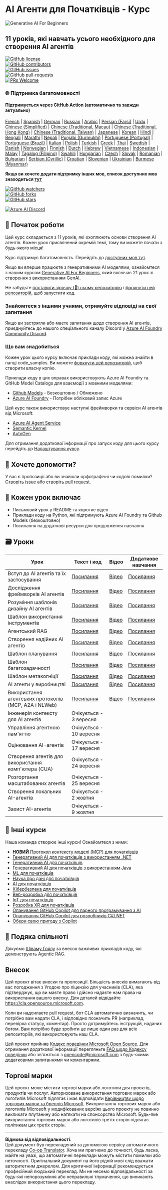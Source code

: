 <!--
CO_OP_TRANSLATOR_METADATA:
{
  "original_hash": "4177db6b3602dfa8c609d78df1f0f21b",
  "translation_date": "2025-08-29T23:35:11+00:00",
  "source_file": "README.md",
  "language_code": "uk"
}
-->
# AI Агенти для Початківців - Курс

![Generative AI For Beginners](../../translated_images/repo-thumbnailv2.06f4a48036fde647f6ba4eb19f5651babe59bb30e972748afb349e47725d7601.uk.png)

## 11 уроків, які навчать усього необхідного для створення AI агентів

[![GitHub license](https://img.shields.io/github/license/microsoft/ai-agents-for-beginners.svg)](https://github.com/microsoft/ai-agents-for-beginners/blob/master/LICENSE?WT.mc_id=academic-105485-koreyst)  
[![GitHub contributors](https://img.shields.io/github/contributors/microsoft/ai-agents-for-beginners.svg)](https://GitHub.com/microsoft/ai-agents-for-beginners/graphs/contributors/?WT.mc_id=academic-105485-koreyst)  
[![GitHub issues](https://img.shields.io/github/issues/microsoft/ai-agents-for-beginners.svg)](https://GitHub.com/microsoft/ai-agents-for-beginners/issues/?WT.mc_id=academic-105485-koreyst)  
[![GitHub pull-requests](https://img.shields.io/github/issues-pr/microsoft/ai-agents-for-beginners.svg)](https://GitHub.com/microsoft/ai-agents-for-beginners/pulls/?WT.mc_id=academic-105485-koreyst)  
[![PRs Welcome](https://img.shields.io/badge/PRs-welcome-brightgreen.svg?style=flat-square)](http://makeapullrequest.com?WT.mc_id=academic-105485-koreyst)  

### 🌐 Підтримка багатомовності

#### Підтримується через GitHub Action (автоматично та завжди актуально)

[French](../fr/README.md) | [Spanish](../es/README.md) | [German](../de/README.md) | [Russian](../ru/README.md) | [Arabic](../ar/README.md) | [Persian (Farsi)](../fa/README.md) | [Urdu](../ur/README.md) | [Chinese (Simplified)](../zh/README.md) | [Chinese (Traditional, Macau)](../mo/README.md) | [Chinese (Traditional, Hong Kong)](../hk/README.md) | [Chinese (Traditional, Taiwan)](../tw/README.md) | [Japanese](../ja/README.md) | [Korean](../ko/README.md) | [Hindi](../hi/README.md) | [Bengali](../bn/README.md) | [Marathi](../mr/README.md) | [Nepali](../ne/README.md) | [Punjabi (Gurmukhi)](../pa/README.md) | [Portuguese (Portugal)](../pt/README.md) | [Portuguese (Brazil)](../br/README.md) | [Italian](../it/README.md) | [Polish](../pl/README.md) | [Turkish](../tr/README.md) | [Greek](../el/README.md) | [Thai](../th/README.md) | [Swedish](../sv/README.md) | [Danish](../da/README.md) | [Norwegian](../no/README.md) | [Finnish](../fi/README.md) | [Dutch](../nl/README.md) | [Hebrew](../he/README.md) | [Vietnamese](../vi/README.md) | [Indonesian](../id/README.md) | [Malay](../ms/README.md) | [Tagalog (Filipino)](../tl/README.md) | [Swahili](../sw/README.md) | [Hungarian](../hu/README.md) | [Czech](../cs/README.md) | [Slovak](../sk/README.md) | [Romanian](../ro/README.md) | [Bulgarian](../bg/README.md) | [Serbian (Cyrillic)](../sr/README.md) | [Croatian](../hr/README.md) | [Slovenian](../sl/README.md) | [Ukrainian](./README.md) | [Burmese (Myanmar)](../my/README.md)

**Якщо ви хочете додати підтримку інших мов, список доступних мов знаходиться [тут](https://github.com/Azure/co-op-translator/blob/main/getting_started/supported-languages.md)**

[![GitHub watchers](https://img.shields.io/github/watchers/microsoft/ai-agents-for-beginners.svg?style=social&label=Watch)](https://GitHub.com/microsoft/ai-agents-for-beginners/watchers/?WT.mc_id=academic-105485-koreyst)  
[![GitHub forks](https://img.shields.io/github/forks/microsoft/ai-agents-for-beginners.svg?style=social&label=Fork)](https://GitHub.com/microsoft/ai-agents-for-beginners/network/?WT.mc_id=academic-105485-koreyst)  
[![GitHub stars](https://img.shields.io/github/stars/microsoft/ai-agents-for-beginners.svg?style=social&label=Star)](https://GitHub.com/microsoft/ai-agents-for-beginners/stargazers/?WT.mc_id=academic-105485-koreyst)  

[![Azure AI Discord](https://dcbadge.limes.pink/api/server/kzRShWzttr)](https://discord.gg/kzRShWzttr)

## 🌱 Початок роботи

Цей курс складається з 11 уроків, які охоплюють основи створення AI агентів. Кожен урок присвячений окремій темі, тому ви можете почати з будь-якого місця!  

Курс підтримує багатомовність. Перейдіть до [доступних мов тут](../..).  

Якщо ви вперше працюєте з генеративними AI моделями, ознайомтеся з нашим курсом [Generative AI For Beginners](https://aka.ms/genai-beginners), який включає 21 урок зі створення з використанням GenAI.  

Не забудьте [поставити зірочку (🌟) цьому репозиторію](https://docs.github.com/en/get-started/exploring-projects-on-github/saving-repositories-with-stars?WT.mc_id=academic-105485-koreyst) і [форкнути цей репозиторій](https://github.com/microsoft/ai-agents-for-beginners/fork), щоб запустити код.  

### Знайомтеся з іншими учнями, отримуйте відповіді на свої запитання

Якщо ви застрягли або маєте запитання щодо створення AI агентів, приєднуйтесь до нашого спеціального каналу Discord у [Azure AI Foundry Community Discord](https://aka.ms/ai-agents/discord).  

### Що вам знадобиться

Кожен урок цього курсу включає приклади коду, які можна знайти в папці code_samples. Ви можете [форкнути цей репозиторій](https://github.com/microsoft/ai-agents-for-beginners/fork), щоб створити власну копію.  

Приклади коду в цих вправах використовують Azure AI Foundry та GitHub Model Catalogs для взаємодії з мовними моделями:

- [Github Models](https://aka.ms/ai-agents-beginners/github-models) - Безкоштовно / Обмежено  
- [Azure AI Foundry](https://aka.ms/ai-agents-beginners/ai-foundry) - Потрібен обліковий запис Azure  

Цей курс також використовує наступні фреймворки та сервіси AI агентів від Microsoft:

- [Azure AI Agent Service](https://aka.ms/ai-agents-beginners/ai-agent-service)  
- [Semantic Kernel](https://aka.ms/ai-agents-beginners/semantic-kernel)  
- [AutoGen](https://aka.ms/ai-agents/autogen)  

Для отримання додаткової інформації про запуск коду для цього курсу перейдіть до [Налаштування курсу](./00-course-setup/README.md).  

## 🙏 Хочете допомогти?

У вас є пропозиції або ви знайшли орфографічні чи кодові помилки? [Створіть issue](https://github.com/microsoft/ai-agents-for-beginners/issues?WT.mc_id=academic-105485-koreyst) або [створіть pull request](https://github.com/microsoft/ai-agents-for-beginners/pulls?WT.mc_id=academic-105485-koreyst).  

## 📂 Кожен урок включає

- Письмовий урок у README та коротке відео  
- Приклади коду на Python, які підтримують Azure AI Foundry та Github Models (безкоштовно)  
- Посилання на додаткові ресурси для продовження навчання  

## 🗃️ Уроки

| **Урок**                                     | **Текст і код**                                  | **Відео**                                                  | **Додаткове навчання**                                                                 |
|----------------------------------------------|--------------------------------------------------|------------------------------------------------------------|----------------------------------------------------------------------------------------|
| Вступ до AI агентів та їх застосування        | [Посилання](./01-intro-to-ai-agents/README.md)   | [Відео](https://youtu.be/3zgm60bXmQk?si=z8QygFvYQv-9WtO1)  | [Посилання](https://aka.ms/ai-agents-beginners/collection?WT.mc_id=academic-105485-koreyst) |
| Дослідження фреймворків AI агентів            | [Посилання](./02-explore-agentic-frameworks/README.md) | [Відео](https://youtu.be/ODwF-EZo_O8?si=Vawth4hzVaHv-u0H)  | [Посилання](https://aka.ms/ai-agents-beginners/collection?WT.mc_id=academic-105485-koreyst) |
| Розуміння шаблонів дизайну AI агентів         | [Посилання](./03-agentic-design-patterns/README.md) | [Відео](https://youtu.be/m9lM8qqoOEA?si=BIzHwzstTPL8o9GF)  | [Посилання](https://aka.ms/ai-agents-beginners/collection?WT.mc_id=academic-105485-koreyst) |
| Шаблон використання інструментів             | [Посилання](./04-tool-use/README.md)            | [Відео](https://youtu.be/vieRiPRx-gI?si=2z6O2Xu2cu_Jz46N)  | [Посилання](https://aka.ms/ai-agents-beginners/collection?WT.mc_id=academic-105485-koreyst) |
| Агентський RAG                                | [Посилання](./05-agentic-rag/README.md)         | [Відео](https://youtu.be/WcjAARvdL7I?si=gKPWsQpKiIlDH9A3)  | [Посилання](https://aka.ms/ai-agents-beginners/collection?WT.mc_id=academic-105485-koreyst) |
| Створення надійних AI агентів                 | [Посилання](./06-building-trustworthy-agents/README.md) | [Відео](https://youtu.be/iZKkMEGBCUQ?si=jZjpiMnGFOE9L8OK)  | [Посилання](https://aka.ms/ai-agents-beginners/collection?WT.mc_id=academic-105485-koreyst) |
| Шаблон планування                             | [Посилання](./07-planning-design/README.md)     | [Відео](https://youtu.be/kPfJ2BrBCMY?si=6SC_iv_E5-mzucnC)  | [Посилання](https://aka.ms/ai-agents-beginners/collection?WT.mc_id=academic-105485-koreyst) |
| Шаблон багатозадачності                      | [Посилання](./08-multi-agent/README.md)         | [Відео](https://youtu.be/V6HpE9hZEx0?si=rMgDhEu7wXo2uo6g)  | [Посилання](https://aka.ms/ai-agents-beginners/collection?WT.mc_id=academic-105485-koreyst) |
| Шаблон метакогніції                           | [Посилання](./09-metacognition/README.md)       | [Відео](https://youtu.be/His9R6gw6Ec?si=8gck6vvdSNCt6OcF)  | [Посилання](https://aka.ms/ai-agents-beginners/collection?WT.mc_id=academic-105485-koreyst) |
| AI агенти у виробництві                       | [Посилання](./10-ai-agents-production/README.md) | [Відео](https://youtu.be/l4TP6IyJxmQ?si=31dnhexRo6yLRJDl)  | [Посилання](https://aka.ms/ai-agents-beginners/collection?WT.mc_id=academic-105485-koreyst) |
| Використання агентських протоколів (MCP, A2A і NLWeb) | [Посилання](./11-agentic-protocols/README.md)   | [Відео](https://youtu.be/X-Dh9R3Opn8)                      | [Посилання](https://aka.ms/ai-agents-beginners/collection?WT.mc_id=academic-105485-koreyst) |
| Інженерія контексту для AI агентів            | Очікується - 3 вересня                          |                                                            |                                                                                        |
| Управління агентною пам'яттю               | Очікується - 10 вересня                          |                                                            |                                                                                        |
| Оцінювання AI-агентів                      | Очікується - 17 вересня                          |                                                            |                                                                                        |
| Створення агентів для використання комп'ютера (CUA) | Очікується - 24 вересня                          |                                                            |                                                                                        |
| Розгортання масштабованих агентів          | Очікується - 25 вересня                          |                                                            |                                                                                        |
| Створення локальних AI-агентів             | Очікується - 2 жовтня                            |                                                            |                                                                                        |
| Захист AI-агентів                          | Очікується - 9 жовтня                            |                                                            |                                                                                        |

## 🎒 Інші курси

Наша команда створює інші курси! Ознайомтеся з ними:

- [**НОВИЙ** Протокол контексту моделі (MCP) для початківців](https://github.com/microsoft/mcp-for-beginners?WT.mc_id=academic-105485-koreyst)
- [Генеративний AI для початківців з використанням .NET](https://github.com/microsoft/Generative-AI-for-beginners-dotnet?WT.mc_id=academic-105485-koreyst)
- [Генеративний AI для початківців](https://github.com/microsoft/generative-ai-for-beginners?WT.mc_id=academic-105485-koreyst)
- [Генеративний AI для початківців з використанням Java](https://github.com/microsoft/generative-ai-for-beginners-java?WT.mc_id=academic-105485-koreyst)
- [ML для початківців](https://aka.ms/ml-beginners?WT.mc_id=academic-105485-koreyst)
- [Наука про дані для початківців](https://aka.ms/datascience-beginners?WT.mc_id=academic-105485-koreyst)
- [AI для початківців](https://aka.ms/ai-beginners?WT.mc_id=academic-105485-koreyst)
- [Кібербезпека для початківців](https://github.com/microsoft/Security-101??WT.mc_id=academic-96948-sayoung)
- [Веб-розробка для початківців](https://aka.ms/webdev-beginners?WT.mc_id=academic-105485-koreyst)
- [IoT для початківців](https://aka.ms/iot-beginners?WT.mc_id=academic-105485-koreyst)
- [Розробка XR для початківців](https://github.com/microsoft/xr-development-for-beginners?WT.mc_id=academic-105485-koreyst)
- [Опанування GitHub Copilot для парного програмування з AI](https://aka.ms/GitHubCopilotAI?WT.mc_id=academic-105485-koreyst)
- [Опанування GitHub Copilot для розробників C#/.NET](https://github.com/microsoft/mastering-github-copilot-for-dotnet-csharp-developers?WT.mc_id=academic-105485-koreyst)
- [Обери свою пригоду з Copilot](https://github.com/microsoft/CopilotAdventures?WT.mc_id=academic-105485-koreyst)

## 🌟 Подяка спільноті

Дякуємо [Шіваму Гоялу](https://www.linkedin.com/in/shivam2003/) за внесок важливих прикладів коду, які демонструють Agentic RAG. 

## Внесок

Цей проєкт вітає внески та пропозиції. Більшість внесків вимагають від вас погодження з 
Угодою про ліцензію для учасників (CLA), яка підтверджує, що ви маєте право і дійсно надаєте нам 
права на використання вашого внеску. Для деталей відвідайте 
<https://cla.opensource.microsoft.com>.

Коли ви надсилаєте pull request, бот CLA автоматично визначить, чи потрібно вам надати 
CLA, і відповідно позначить PR (наприклад, перевірка статусу, коментар). Просто дотримуйтесь інструкцій, 
наданих ботом. Вам потрібно буде зробити це лише один раз для всіх репозиторіїв, які використовують наш CLA.

Цей проєкт прийняв [Кодекс поведінки Microsoft Open Source](https://opensource.microsoft.com/codeofconduct/).
Для отримання додаткової інформації перегляньте [FAQ щодо Кодексу поведінки](https://opensource.microsoft.com/codeofconduct/faq/) або 
зв'яжіться з [opencode@microsoft.com](mailto:opencode@microsoft.com) з будь-якими додатковими запитаннями чи коментарями.

## Торгові марки

Цей проєкт може містити торгові марки або логотипи для проєктів, продуктів чи послуг. Авторизоване використання торгових марок або логотипів Microsoft підлягає і має відповідати 
[Керівництву щодо торгових марок та брендів Microsoft](https://www.microsoft.com/legal/intellectualproperty/trademarks/usage/general).
Використання торгових марок або логотипів Microsoft у модифікованих версіях цього проєкту не повинно викликати плутанину або натякати на спонсорство Microsoft.
Будь-яке використання торгових марок або логотипів третіх сторін підлягає політикам цих третіх сторін.

---

**Відмова від відповідальності**:  
Цей документ був перекладений за допомогою сервісу автоматичного перекладу [Co-op Translator](https://github.com/Azure/co-op-translator). Хоча ми прагнемо до точності, будь ласка, майте на увазі, що автоматичні переклади можуть містити помилки або неточності. Оригінальний документ на його рідній мові слід вважати авторитетним джерелом. Для критичної інформації рекомендується професійний людський переклад. Ми не несемо відповідальності за будь-які непорозуміння або неправильні тлумачення, що виникають внаслідок використання цього перекладу.